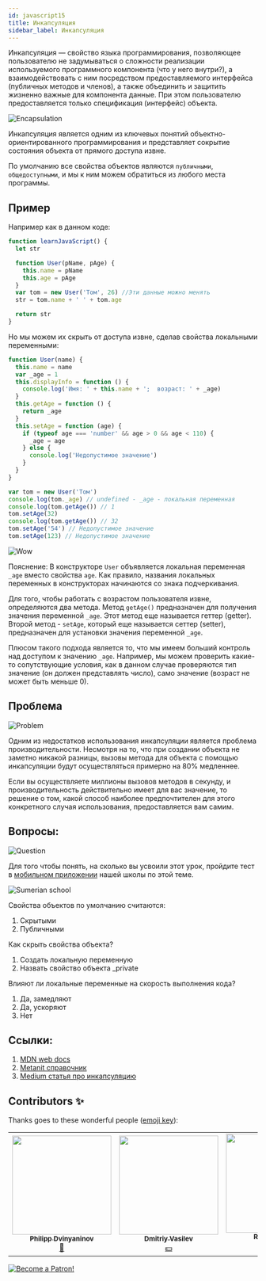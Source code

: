 ```yaml
---
id: javascript15
title: Инкапсуляция
sidebar_label: Инкапсуляция
---
```


Инкапсуляция — свойство языка программирования, позволяющее пользователю не задумываться о сложности реализации используемого программного компонента (что у него внутри?), а взаимодействовать с ним посредством предоставляемого интерфейса (публичных методов и членов), а также объединить и защитить жизненно важные для компонента данные. При этом пользователю предоставляется только спецификация (интерфейс) объекта.

![Encapsulation](https://media.giphy.com/media/5T0koSmsyuqZNBWblv/giphy.gif)

Инкапсуляция является одним из ключевых понятий объектно-ориентированного программирования и представляет сокрытие состояния объекта от прямого доступа извне.

По умолчанию все свойства объектов являются `публичными`, `общедоступными`, и мы к ним можем обратиться из любого места программы.

## Пример

Например как в данном коде:

```jsx live
function learnJavaScript() {
  let str

  function User(pName, pAge) {
    this.name = pName
    this.age = pAge
  }
  var tom = new User('Том', 26) //Эти данные можно менять
  str = tom.name + ' ' + tom.age

  return str
}
```

Но мы можем их скрыть от доступа извне, сделав свойства локальными переменными:

```jsx
function User(name) {
  this.name = name
  var _age = 1
  this.displayInfo = function () {
    console.log('Имя: ' + this.name + ';  возраст: ' + _age)
  }
  this.getAge = function () {
    return _age
  }
  this.setAge = function (age) {
    if (typeof age === 'number' && age > 0 && age < 110) {
      _age = age
    } else {
      console.log('Недопустимое значение')
    }
  }
}

var tom = new User('Том')
console.log(tom._age) // undefined - _age - локальная переменная
console.log(tom.getAge()) // 1
tom.setAge(32)
console.log(tom.getAge()) // 32
tom.setAge('54') // Недопустимое значение
tom.setAge(123) // Недопустимое значение
```

![Wow](https://media.giphy.com/media/cL4pqu8GGRIihabgSM/giphy.gif)

Пояснение:
В конструкторе `User` объявляется локальная переменная `_age` вместо свойства `age`. Как правило, названия локальных переменных в конструкторах начинаются со знака подчеркивания.

Для того, чтобы работать с возрастом пользователя извне, определяются два метода. Метод `getAge()` предназначен для получения значения переменной `_age`. Этот метод еще называется геттер (getter). Второй метод - `setAge`, который еще называется сеттер (setter), предназначен для установки значения переменной `_age`.

Плюсом такого подхода является то, что мы имеем больший контроль над доступом к значению `_age`. Например, мы можем проверить какие-то сопутствующие условия, как в данном случае проверяются тип значение (он должен представлять число), само значение (возраст не может быть меньше 0).

## Проблема

![Problem](https://media.giphy.com/media/5z0cCCGooBQUtejM4v/giphy.gif)

Одним из недостатков использования инкапсуляции является проблема производительности. Несмотря на то, что при создании объекта не заметно никакой разницы, вызовы метода для объекта с помощью инкапсуляции будут осуществляться примерно на 80% медленнее.

Если вы осуществляете миллионы вызовов методов в секунду, и производительность действительно имеет для вас значение, то решение о том, какой способ наиболее предпочтителен для этого конкретного случая использования, предоставляется вам самим.

## Вопросы:

![Question](https://media.giphy.com/media/l0HlRnAWXxn0MhKLK/giphy.gif)

Для того чтобы понять, на сколько вы усвоили этот урок, пройдите тест в [мобильном приложении](http://onelink.to/njhc95) нашей школы по этой теме.

![Sumerian school](/img/app.png)

Свойства объектов по умолчанию считаются:
1. Скрытыми
2. Публичными

Как скрыть свойства объекта?
1. Создать локальную переменную
2. Назвать свойство объекта _private

Влияют ли локальные переменные на скорость выполнения кода?
1. Да, замедляют
2. Да, ускоряют
3. Нет

## Ссылки:

1.  [MDN web docs](https://developer.mozilla.org/ru/docs/Web/JavaScript/Closures)
2.  [Metanit справочник](https://metanit.com/web/javascript/4.7.php)
3.  [Medium статья про инкапсуляцию](https://medium.com/nuances-of-programming/%D0%B8%D0%BD%D0%BA%D0%B0%D0%BF%D1%81%D1%83%D0%BB%D1%8F%D1%86%D0%B8%D1%8F-%D1%81%D0%BE%D1%81%D1%82%D0%BE%D1%8F%D0%BD%D0%B8%D1%8F-%D0%B2-javascript-%D0%B1%D0%B5%D0%B7-%D0%B8%D1%81%D0%BF%D0%BE%D0%BB%D1%8C%D0%B7%D0%BE%D0%B2%D0%B0%D0%BD%D0%B8%D1%8F-%D0%BA%D0%BB%D0%B0%D1%81%D1%81%D0%BE%D0%B2-%D0%B2-2019-%D0%B3%D0%BE%D0%B4%D1%83-%D1%81-%D0%BF%D1%80%D0%B8%D0%B2%D0%B0%D1%82%D0%BD%D1%8B%D0%BC%D0%B8-%D0%BF%D0%BE%D0%BB%D1%8F%D0%BC%D0%B8-5431df2a3bf7)

## Contributors ✨

Thanks goes to these wonderful people ([emoji key](https://allcontributors.org/docs/en/emoji-key)):

<!-- ALL-CONTRIBUTORS-LIST:START - Do not remove or modify this section -->
<!-- prettier-ignore-start -->
<!-- markdownlint-disable -->
<table>
  <tr>
    <td align="center"><a href="https://github.com/FELiX-RN"><img src="https://avatars0.githubusercontent.com/u/72006627?v=4?s=200" width="200px;" alt=""/><br /><sub><b>Philipp Dvinyaninov</b></sub></a><br /><a href="https://github.com/gHashTag/react-native-village/commits?author=FELiX-RN" title="Documentation">📖</a></td>
    <td align="center"><a href="https://fullstackserverless.github.io/"><img src="https://avatars0.githubusercontent.com/u/6774813?v=4?s=200" width="200px;" alt=""/><br /><sub><b>Dmitriy Vasilev</b></sub></a><br /><a href="#financial-gHashTag" title="Financial">💵</a></td>
    <td align="center"><a href="https://github.com/Resoner2005"><img src="https://avatars1.githubusercontent.com/u/75675814?v=4?s=200" width="200px;" alt=""/><br /><sub><b>Resoner2005</b></sub></a><br /><a href="https://github.com/gHashTag/react-native-village/issues?q=author%3AResoner2005" title="Bug reports">🐛 🎨 🖋</a></td>
  </tr>
  
</table>

<!-- markdownlint-restore -->
<!-- prettier-ignore-end -->

<!-- ALL-CONTRIBUTORS-LIST:END -->

[![Become a Patron!](/img/logo/patreon.png)](https://www.patreon.com/bePatron?u=31769291)
